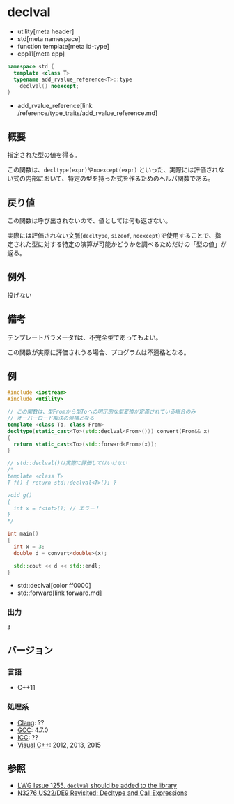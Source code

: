 # declval
* utility[meta header]
* std[meta namespace]
* function template[meta id-type]
* cpp11[meta cpp]

```cpp
namespace std {
  template <class T>
  typename add_rvalue_reference<T>::type
    declval() noexcept;
}
```
* add_rvalue_reference[link /reference/type_traits/add_rvalue_reference.md]

## 概要
指定された型の値を得る。

この関数は、`decltype(expr)`や`noexcept(expr)` といった、実際には評価されない式の内部において、特定の型を持った式を作るためのヘルパ関数である。


## 戻り値
この関数は呼び出されないので、値としては何も返さない。

実際には評価されない文脈(`decltype`, `sizeof`, `noexcept`)で使用することで、指定された型に対する特定の演算が可能かどうかを調べるためだけの「型の値」が返る。


## 例外
投げない


## 備考
テンプレートパラメータ`T`は、不完全型であってもよい。

この関数が実際に評価されうる場合、プログラムは不適格となる。


## 例
```cpp example
#include <iostream>
#include <utility>

// この関数は、型Fromから型Toへの明示的な型変換が定義されている場合のみ
// オーバーロード解決の候補となる
template <class To, class From>
decltype(static_cast<To>(std::declval<From>())) convert(From&& x)
{
  return static_cast<To>(std::forward<From>(x));
}

// std::declval()は実際に評価してはいけない
/*
template <class T>
T f() { return std::declval<T>(); }

void g()
{
  int x = f<int>(); // エラー！
}
*/

int main()
{
  int x = 3;
  double d = convert<double>(x);

  std::cout << d << std::endl;
}
```
* std::declval[color ff0000]
* std::forward[link forward.md]

### 出力
```
3
```

## バージョン
### 言語
- C++11

### 処理系
- [Clang](/implementation.md#clang): ??
- [GCC](/implementation.md#gcc): 4.7.0
- [ICC](/implementation.md#icc): ??
- [Visual C++](/implementation.md#visual_cpp): 2012, 2013, 2015


## 参照
- [LWG Issue 1255. `declval` should be added to the library](http://www.open-std.org/jtc1/sc22/wg21/docs/lwg-defects.html#1255)
- [N3276 US22/DE9 Revisited: Decltype and Call Expressions](http://www.open-std.org/jtc1/sc22/wg21/docs/papers/2011/n3276.pdf)

